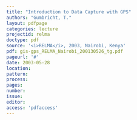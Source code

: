 ```yaml
---
title: "Introduction to Data Capture with GPS"
authors: "Gumbricht, T."
layout: pdfpage
categories: lecture
projectid: relma
doctype: pdf
source: '<i>RELMA</i>, 2003, Nairobi, Kenya'
pdf: gis-gps_RELMA_Nairobi_200130526_tg.pdf
pageurl: '#'
date: 2003-05-28
location:
pattern:
process:
pages:
number:
issue:
editor:
access: 'pdfaccess'
---
```

